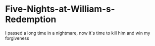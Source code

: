 # Five-Nights-at-William-s-Redemption
I passed a long time in a nightmare, now it´s time to kill him and win my forgiveness
